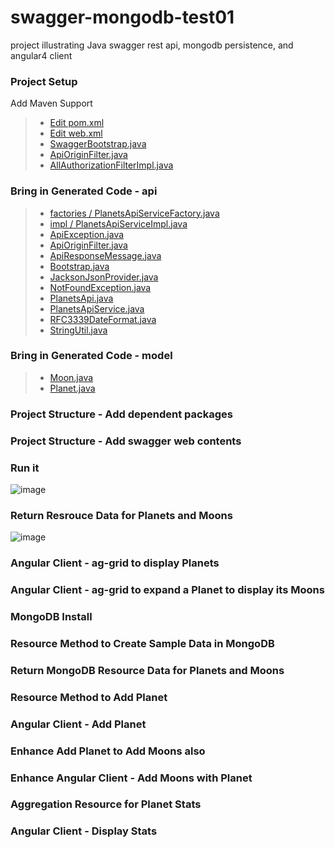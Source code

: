 # swagger-mongodb-test01

project illustrating Java swagger rest api, mongodb persistence, and angular4 client

### Project Setup

Add Maven Support

> * [Edit pom.xml](https://github.com/datumgeek/swagger-mongodb-test01/blob/master/pom.xml)
> * [Edit web.xml](https://github.com/datumgeek/swagger-mongodb-test01/blob/master/web/WEB-INF/web.xml)
> * [SwaggerBootstrap.java](https://github.com/datumgeek/swagger-mongodb-test01/blob/master/src/main/java/com/technicalmedia/SwaggerBootstrap.java)
> * [ApiOriginFilter.java](https://github.com/datumgeek/swagger-mongodb-test01/blob/master/src/main/java/com/technicalmedia/ApiOriginFilter.java)
> * [AllAuthorizationFilterImpl.java](https://github.com/datumgeek/swagger-mongodb-test01/blob/master/src/main/java/com/technicalmedia/AllAuthorizationFilterImpl.java)

### Bring in Generated Code - api

> * [factories / PlanetsApiServiceFactory.java](https://github.com/datumgeek/swagger-mongodb-test01/blob/master/src/main/java/com/technicalmedia/data/universe/api/factories/PlanetsApiServiceFactory.java)
> * [impl / PlanetsApiServiceImpl.java](https://github.com/datumgeek/swagger-mongodb-test01/blob/master/src/main/java/com/technicalmedia/data/universe/api/impl/PlanetsApiServiceImpl.java)
> * [ApiException.java](https://github.com/datumgeek/swagger-mongodb-test01/blob/master/src/main/java/com/technicalmedia/data/universe/api/ApiException.java)
> * [ApiOriginFilter.java](https://github.com/datumgeek/swagger-mongodb-test01/blob/master/src/main/java/com/technicalmedia/data/universe/api/ApiOriginFilter.java)
> * [ApiResponseMessage.java](https://github.com/datumgeek/swagger-mongodb-test01/blob/master/src/main/java/com/technicalmedia/data/universe/api/ApiResponseMessage.java)
> * [Bootstrap.java](https://github.com/datumgeek/swagger-mongodb-test01/blob/master/src/main/java/com/technicalmedia/data/universe/api/Bootstrap.java)
> * [JacksonJsonProvider.java](https://github.com/datumgeek/swagger-mongodb-test01/blob/master/src/main/java/com/technicalmedia/data/universe/api/JacksonJsonProvider.java)
> * [NotFoundException.java](https://github.com/datumgeek/swagger-mongodb-test01/blob/master/src/main/java/com/technicalmedia/data/universe/api/NotFoundException.java)
> * [PlanetsApi.java](https://github.com/datumgeek/swagger-mongodb-test01/blob/master/src/main/java/com/technicalmedia/data/universe/api/PlanetsApi.java)
> * [PlanetsApiService.java](https://github.com/datumgeek/swagger-mongodb-test01/blob/master/src/main/java/com/technicalmedia/data/universe/api/PlanetsApiService.java)
> * [RFC3339DateFormat.java](https://github.com/datumgeek/swagger-mongodb-test01/blob/master/src/main/java/com/technicalmedia/data/universe/api/RFC3339DateFormat.java)
> * [StringUtil.java](https://github.com/datumgeek/swagger-mongodb-test01/blob/master/src/main/java/com/technicalmedia/data/universe/api/StringUtil.java)

### Bring in Generated Code - model

> * [Moon.java](https://github.com/datumgeek/swagger-mongodb-test01/blob/master/src/main/java/com/technicalmedia/data/universe/model/Moon.java)
> * [Planet.java](https://github.com/datumgeek/swagger-mongodb-test01/blob/master/src/main/java/com/technicalmedia/data/universe/model/Planet.java)

### Project Structure - Add dependent packages

### Project Structure - Add swagger web contents

### Run it

![image](https://user-images.githubusercontent.com/22680176/27684934-4d3ec7e2-5c89-11e7-9d63-7797a1c67b5e.png)

### Return Resrouce Data for Planets and Moons

![image](https://user-images.githubusercontent.com/22680176/27786634-2a0db102-5f9f-11e7-8628-d2af68a410d3.png)

### Angular Client - ag-grid to display Planets

### Angular Client - ag-grid to expand a Planet to display its Moons

### MongoDB Install

### Resource Method to Create Sample Data in MongoDB

### Return MongoDB Resource Data for Planets and Moons

### Resource Method to Add Planet

### Angular Client - Add Planet

### Enhance Add Planet to Add Moons also

### Enhance Angular Client - Add Moons with Planet

### Aggregation Resource for Planet Stats

### Angular Client - Display Stats
